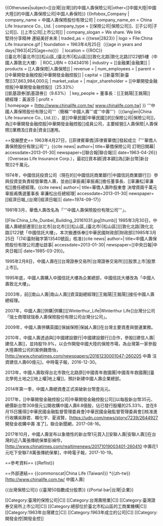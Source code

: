 {{Otheruses|subject=[[台灣|台灣]]的中國人壽保險公司|other=[[中國大陸|中國大陸]]的中國人壽保險公司|中国人寿保险}}
{{Infobox_Company
| company_name       = 中國人壽保險股份有限公司
| company_name_en    = China Life Insurance Co., Ltd.
| company_type       = [[保險公司|保險公司]]、[[子公司|子公司]]、[[上市公司|上市公司]] 
| company_slogan     = We share. We link<br>堅持分享精神 連結美好未來 
| traded_as          = {{twse|2823}}
| logo               = File:China Life Insurance.gif
| foundation         = 1963年4月25日（{{age in years and days|1963|4|25|age=no}}）
| location           = {{ROC}}<br>[[臺北市|臺北市]][[松山區_(臺北市)|松山區]][[敦化北路|敦化北路]]122號5樓（中國人壽敦北大樓）
| ROC_UBN            = 03434016
| industry           = [[金融業|金融業]]
| products           = [[人壽保險|人壽保險]] 
| revenue            = 
| num_employees      = 
| parent             = [[中華開發金融控股|中華開發金融控股]]
| capital            = [[新臺幣|新臺幣]]37,863,984,000元 
| market_value       = 
| major_shareholder  = [[中華開發金融控股|中華開發金融控股]]（25.33%）<br />[[凱基證券|凱基證券]]（9.63%）
| key_people         = 董事長：[[王銘陽|王銘陽]]<br>總經理：黃淑芬
| profit             =  
| homepage           = [http://www.chinalife.com.tw/ www.chinalife.com.tw]
}}
'''中國人壽保險股份有限公司'''（簡稱'''中國人壽'''或'''中壽'''）（{{lang|en|China Life Insurance Co., Ltd.}}），是[[中華民國|中華民國]]的[[保險公司|保險公司]]，為[[中華開發金融控股|中華開發金融控股]]成員公司，主要經營[[人壽保險|人壽保險]]業務及[[資金|資金]]運用。

==發展歷史==
1963年4月27日，[[菲律賓華僑|菲律賓華僑]]發起成立「'''華僑人壽保險股份有限公司'''」<ref>{{cite news| author=| title=華僑保險公司 訂明日開幕| accessdate=2013-01-30| newspaper=[[聯合報|聯合報]]| date=1963-04-26}}</ref>（Overseas Life Insurance Corp.），最初[[資本額|資本額]]為[[新台幣|新台幣]]2千萬元。

1974年，中國信託投資公司（現在的[[中國信託商業銀行|中國信託商業銀行]]）參與投資並負責經營華僑人壽，並由[[辜振甫|辜振甫]]擔任董事長、[[辜濂松|辜濂松]]擔任總經理。<ref>{{cite news| author=| title=華僑人壽昨股東會 決增資兩千萬元　辜振甫膺選董事長 辜濂松出任總經理| accessdate=2013-01-30| newspaper=[[經濟日報_(台灣)|經濟日報]]| date=1974-09-17}}</ref>

1981年3月，華僑人壽改名為「'''中國人壽保險股份有限公司'''」。

[[File:China_Life_Dunbei_Building_20161031.jpg|thumb]]
1985年3月30日，中國人壽總部遷至[[台北市|台北市]][[松山區_(臺北市)|松山區]][[敦化北路|敦化北路]]122號「中國信託大樓」，本次搬遷係奉[[中華民國財政部|財政部]]1985年3月25日「(74)臺財融字第13540號函」核准<ref>{{cite news| author=| title=中國人壽保險股份有限公司遷址啟事| accessdate=2013-01-30| newspaper=[[中央日報|中央日報]]| date=1985-03-29}}</ref>。

1995年2月8日，中國人壽在[[台灣證券交易所|台灣證券交易所]][[股票上市|股票上市]]。

1995年底，中國人壽購入中國信託大樓為企業總部，中國信託大樓改為「中國人壽敦北大樓」。

2003年，前[[南山人壽|南山人壽]]資深副總經理[[王銘陽|王銘陽]]接任中國人壽總經理。

2007年，中國人壽[[併購|併購]][[Winterthur_Life|Winterthur Life]]台灣分公司「瑞士商環球瑞泰人壽保險股份有限公司台灣分公司」。

2009年，中國人壽併購英國[[保誠保險|保誠人壽]]在台灣主要資產與營運業務。

2010年，中國人壽透過與[[中國建設銀行|中國建設銀行]]合作，參股[[建信人壽|建信人壽]]，並持股19.9%，以合作開發中國大陸的保險市場，為台灣第一家參股大陸壽險公司的案例<ref>魏喬怡，[http://www.chinatimes.com/newspapers/20161230001047-260205 中壽 注資建信人壽60億元]，中時電子報，2016-12-30</ref>。

2013年，中國人壽取得台北市敦化北路原[[中國青年救國團|中國青年救國團]]臺北學苑土地之[[地上權|地上權]]，預計新建中國人壽企業總部。

2014年第一季，中國人壽總資產正式突破新台幣壹兆元。

2017年，[[中華開發金融控股公司|中華開發金融控股公司]]以每股新台幣35元、總價新台幣308億元公開收購中國人壽8.8億股，佔已發行股權的25.33%，並在8月15日獲得[[中華民國金融監督管理委員會|中華民國金融監督管理委員會]]核准進行收購<ref>吳靜君、韓化宇、夏淑賢，[https://udn.com/news/story/7239/2644927 開發金收購中壽 准了]，聯合新聞網，2017-08-16</ref>。

2017年10月，中國人壽宣布以象徵性的新台幣1元買入[[安聯人壽|安聯人壽]]在台灣的近八萬張傳統保單<ref>彭禎伶，[http://www.chinatimes.com/realtimenews/20171019003401-260410 中壽花1元吃下安聯7.8萬張傳統保單]，中時電子報，2017-10-19</ref>。

==參考資料==
{{Reflist}}

==外部連結==
{{commonscat|China Life (Taiwan)}}
*{{zh-tw}} [http://www.chinalife.com.tw/ 中國人壽]

{{台灣保險公司}}
{{臺灣50指數成分股票}}
{{Portal bar|台灣|企業}}

[[Category:臺灣的保險公司|C]]
[[Category:台灣壽險業|C]]
[[Category:臺灣證券交易所上市公司|C]]
[[Category:總部位於臺北市松山區的工商業機構|C]]
[[Category:1963年台灣建立|C]]
[[Category:1963年成立的公司|C]]
[[Category:開發金控|開發金控]]